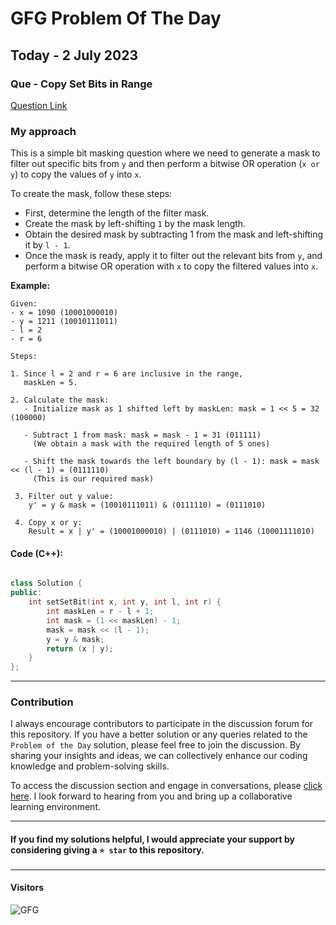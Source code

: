 # GFG Problem Of The Day

## Today - 2 July 2023
### Que - Copy Set Bits in Range

[Question Link](https://practice.geeksforgeeks.org/problems/copy-set-bits-in-range0623/1)


### My approach

This is a simple bit masking question where we need to generate a mask to filter out specific bits from `y` and then perform a bitwise OR operation (`x or y`) to copy the values of `y` into `x`.

To create the mask, follow these steps:
- First, determine the length of the filter mask.
- Create the mask by left-shifting `1` by the mask length.
- Obtain the desired mask by subtracting 1 from the mask and left-shifting it by `l - 1`.
- Once the mask is ready, apply it to filter out the relevant bits from `y`, and perform a bitwise OR operation with `x` to copy the filtered values into `x`.
   
**Example:**
```
Given:
- x = 1090 (10001000010)
- y = 1211 (10010111011)
- l = 2
- r = 6

Steps:

1. Since l = 2 and r = 6 are inclusive in the range, 
   maskLen = 5.

2. Calculate the mask:
   - Initialize mask as 1 shifted left by maskLen: mask = 1 << 5 = 32 (100000)

   - Subtract 1 from mask: mask = mask - 1 = 31 (011111)
     (We obtain a mask with the required length of 5 ones)

   - Shift the mask towards the left boundary by (l - 1): mask = mask << (l - 1) = (0111110)
     (This is our required mask)
 
 3. Filter out y value:
    y' = y & mask = (10010111011) & (0111110) = (0111010)

 4. Copy x or y:
    Result = x | y' = (10001000010) | (0111010) = 1146 (10001111010)
```

#### Code (C++):
```cpp

class Solution {
public:
    int setSetBit(int x, int y, int l, int r) {
        int maskLen = r - l + 1;
        int mask = (1 << maskLen) - 1;
        mask = mask << (l - 1);
        y = y & mask;
        return (x | y);  
    }
};

```

---

### Contribution

I always encourage contributors to participate in the discussion forum for this repository. If you have a better solution or any queries related to the `Problem of the Day` solution, please feel free to join the discussion. By sharing your insights and ideas, we can collectively enhance our coding knowledge and problem-solving skills.

To access the discussion section and engage in conversations, please [click here](https://github.com/getlost01/gfg-potd/discussions). I look forward to hearing from you and bring up  a collaborative learning environment.

---

#### If you find my solutions helpful, I would appreciate your support by considering giving a `⭐ star` to this repository.

---

#### Visitors
![GFG](https://komarev.com/ghpvc/?username=gl01potdgfg&color=blue&&label=Visitors)